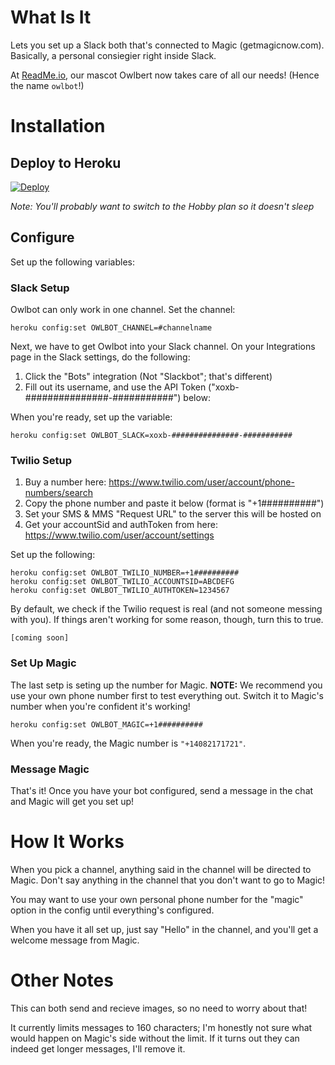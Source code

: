 # What Is It

Lets you set up a Slack both that's connected to Magic (getmagicnow.com). Basically, a personal consiegier right inside Slack.

At [ReadMe.io](http://readme.io), our mascot Owlbert now takes care of all our needs! (Hence the name `owlbot`!)

# Installation

## Deploy to Heroku

[![Deploy](https://www.herokucdn.com/deploy/button.svg)](https://heroku.com/deploy)

*Note: You'll probably want to switch to the Hobby plan so it doesn't sleep*

## Configure

Set up the following variables:

### Slack Setup

Owlbot can only work in one channel. Set the channel:

    heroku config:set OWLBOT_CHANNEL=#channelname

Next, we have to get Owlbot into your Slack channel. On your Integrations page in the Slack settings, do the following:

1. Click the "Bots" integration (Not "Slackbot"; that's different)
2. Fill out its username, and use the API Token ("xoxb-###############-###########") below:

When you're ready, set up the variable:

    heroku config:set OWLBOT_SLACK=xoxb-###############-###########

### Twilio Setup

1. Buy a number here: https://www.twilio.com/user/account/phone-numbers/search
2. Copy the phone number and paste it below (format is "+1##########")
3. Set your SMS & MMS "Request URL" to the server this will be hosted on
4. Get your accountSid and authToken from here: https://www.twilio.com/user/account/settings

Set up the following:

    heroku config:set OWLBOT_TWILIO_NUMBER=+1##########
    heroku config:set OWLBOT_TWILIO_ACCOUNTSID=ABCDEFG
    heroku config:set OWLBOT_TWILIO_AUTHTOKEN=1234567

By default, we check if the Twilio request is real (and not someone messing with you). If things aren't working for some reason, though, turn this to true.

    [coming soon]

### Set Up Magic

The last setp is seting up the number for Magic. **NOTE:** We recommend you use your own phone number first to test everything out. Switch it to Magic's number when you're confident it's working!

    heroku config:set OWLBOT_MAGIC=+1##########

When you're ready, the Magic number is `"+14082171721"`.

### Message Magic

That's it! Once you have your bot configured, send a message in the chat and Magic will get you set up!

# How It Works

When you pick a channel, anything said in the channel will be directed to Magic. Don't say anything in the channel that you don't want to go to Magic!

You may want to use your own personal phone number for the "magic" option in the config until everything's configured.

When you have it all set up, just say "Hello" in the channel, and you'll get a welcome message from Magic.

# Other Notes

This can both send and recieve images, so no need to worry about that!

It currently limits messages to 160 characters; I'm honestly not sure what would happen on Magic's side without the limit. If it turns out they can indeed get longer messages, I'll remove it.

